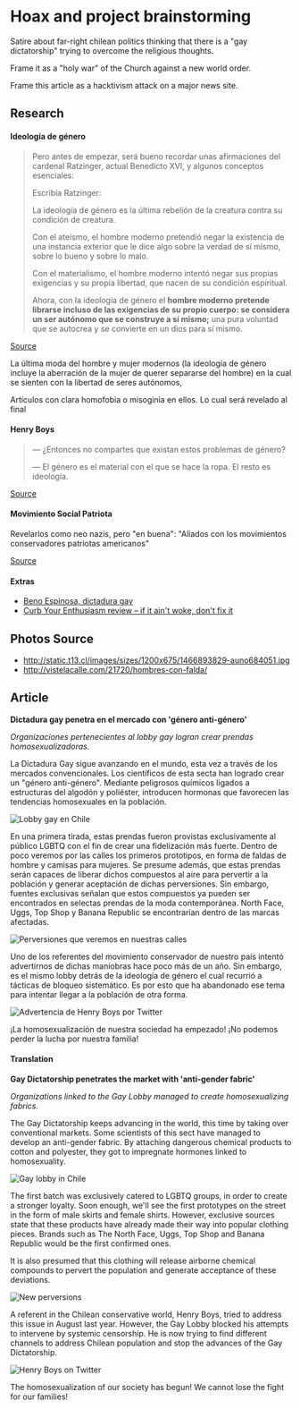 # Hoax and project brainstorming

Satire about far-right chilean politics thinking that there is a "gay dictatorship" trying to overcome the religious thoughts.

Frame it as a "holy war" of the Church against a new world order.

Frame this article as a hacktivism attack on a major news site.

## Research

#### Ideología de género
> Pero antes de empezar, será bueno recordar unas afirmaciones del cardenal Ratzinger, actual Benedicto XVI, y algunos conceptos esenciales:
>
>Escribía Ratzinger:
>
>La ideología de género es la última rebelión de la creatura contra su condición de creatura.
>
>Con el ateísmo, el hombre moderno pretendió negar la existencia de una instancia exterior que le dice algo sobre la verdad de sí mismo, sobre lo bueno y sobre lo malo.
>
>Con el materialismo, el hombre moderno intentó negar sus propias exigencias y su propia libertad, que nacen de su condición espiritual.
>
>Ahora, con la ideología de género el **hombre moderno pretende librarse incluso de las exigencias de su propio cuerpo: se considera un ser autónomo que se construye a sí mismo;** una pura voluntad que se autocrea y se convierte en un dios para sí mismo.

[Source](http://es.catholic.net/op/articulos/41418/cat/447/que-es-la-ideologia-de-genero.html)

La última moda del hombre y mujer modernos (la ideología de género incluye la aberración de la mujer de querer separarse del hombre) en la cual se sienten con la libertad de seres autónomos,

Artículos con clara homofobia o misoginia en ellos. Lo cual será revelado al final

#### Henry Boys

> — ¿Entonces no compartes que existan estos problemas de género?
>
> — El género es el material con el que se hace la ropa. El resto es ideología.

[Source](http://impresa.lasegunda.com/2016/11/18/A/7531UVCG/all)

#### Movimiento Social Patriota

Revelarlos como neo nazis, pero "en buena": "Aliados con los movimientos conservadores patriotas americanos"

[Source](http://www.eldesconcierto.cl/2017/05/29/no-a-la-dictadura-gay-movimiento-social-patriota-empapela-las-calles-con-consignas-homofobicas-y-xenofobas/)

#### Extras
- [Beno Espinosa, dictadura gay](http://www.eldesconcierto.cl/2017/08/29/video-el-viral-de-benito-espinosa-que-recrea-un-futuro-donde-la-dictadura-gay-se-instala-en-chile/)
- [Curb Your Enthusiasm review – if it ain't woke, don't fix it](https://www.theguardian.com/tv-and-radio/2017/oct/03/curb-your-enthusiasm-review-if-it-aint-woke-dont-fix-it)



## Photos Source
- http://static.t13.cl/images/sizes/1200x675/1466893829-auno684051.jpg
- http://vistelacalle.com/21720/hombres-con-falda/




## Article

**Dictadura gay penetra en el mercado con 'género anti-género'**

*Organizaciones pertenecientes al lobby gay logran crear prendas homosexualizadoras.*

La Dictadura Gay sigue avanzando en el mundo, esta vez a través de los mercados convencionales. Los científicos de esta secta han logrado crear un "género anti-género". Mediante peligrosos químicos ligados a estructuras del algodón y poliéster, introducen hormonas que favorecen las tendencias homosexuales en la población.

![Lobby gay en Chile](marcha.jpg)

En una primera tirada, estas prendas fueron provistas exclusivamente al público LGBTQ con el fin de crear una fidelización más fuerte. Dentro de poco veremos por las calles los primeros prototipos, en forma de faldas de hombre y camisas para mujeres. Se presume además, que estas prendas serán capaces de liberar dichos compuestos al aire para pervertir a la población y generar aceptación de dichas perversiones. Sin embargo, fuentes exclusivas señalan que estos compuestos ya pueden ser encontrados en selectas prendas de la moda contemporánea. North Face, Uggs, Top Shop y Banana Republic se encontrarían dentro de las marcas afectadas.

![Perversiones que veremos en nuestras calles](faldas.jpg)

Uno de los referentes del movimiento conservador de nuestro país intentó advertirnos de dichas maniobras hace poco más de un año. Sin embargo, es el mismo lobby detrás de la ideología de género el cual recurrió a tácticas de bloqueo sistemático. Es por esto que ha abandonado ese tema para intentar llegar a la población de otra forma.

![Advertencia de Henry Boys por Twitter](henry.png)

¡La homosexualización de nuestra sociedad ha empezado! ¡No podemos perder la lucha por nuestra familia!


#### Translation
**Gay Dictatorship penetrates the market with 'anti-gender fabric'**

*Organizations linked to the Gay Lobby managed to create homosexualizing fabrics.*

The Gay Dictatorship keeps advancing in the world, this time by taking over conventional markets. Some scientists of this sect have managed to develop an anti-gender fabric. By attaching dangerous chemical products to cotton and polyester, they got to impregnate hormones linked to homosexuality.

![Gay lobby in Chile](marcha.jpg)

The first batch was exclusively catered to LGBTQ groups, in order to create a stronger loyalty. Soon enough, we'll see the first prototypes on the street in the form of male skirts and female shirts. However, exclusive sources state that these products have already made their way into popular clothing pieces. Brands such as The North Face, Uggs, Top Shop and Banana Republic would be the first confirmed ones.

It is also presumed that this clothing will release airborne chemical compounds to pervert the population and generate acceptance of these deviations.

![New perversions](faldas.jpg)

A referent in the Chilean conservative world, Henry Boys, tried to address this issue in August last year. However, the Gay Lobby blocked his attempts to intervene by systemic censorship. He is now trying to find different channels to address Chilean population and stop the advances of the Gay Dictatorship.

![Henry Boys on Twitter](henry.png)

The homosexualization of our society has begun! We cannot lose the fight for our families!
